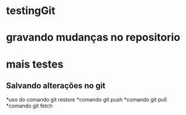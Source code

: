 # testingGit
# gravando mudanças no repositorio

# mais testes

## Salvando alterações no git

*uso do comando git restore
*comando git push
*comando git pull
*comando git fetch
